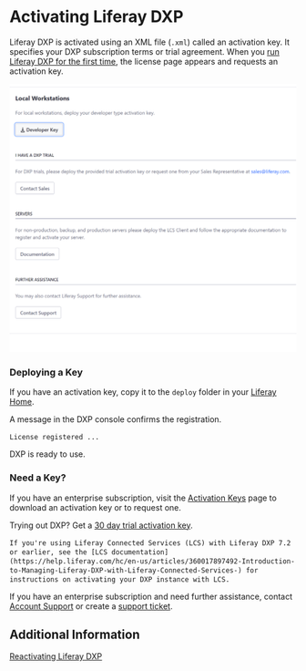 # Activating Liferay DXP

Liferay DXP is activated using an XML file (`.xml`) called an activation key.  It specifies your DXP subscription terms or trial agreement. When you [run Liferay DXP for the first time](../installing-liferay-dxp-on-premises/running-liferay-dxp-for-the-first-time.md), the license page appears and requests an activation key.

![When you run DXP for the first time, it displays the license page.](./activating-liferay-dxp/images/01.png)

### Deploying a Key 

If you have an activation key, copy it to the `deploy` folder in your [Liferay Home](../14-reference/01-liferay-home.md).

A message in the DXP console confirms the registration.

```
License registered ...
```

DXP is ready to use.

### Need a Key?

If you have an enterprise subscription, visit the
[Activation Keys](https://customer.liferay.com/activation-key) page to download an activation key or to request one.

Trying out DXP? Get a [30 day trial activation key](https://www.liferay.com/products/dxp/30-day-trial).

```note::
If you're using Liferay Connected Services (LCS) with Liferay DXP 7.2 or earlier, see the [LCS documentation](https://help.liferay.com/hc/en-us/articles/360017897492-Introduction-to-Managing-Liferay-DXP-with-Liferay-Connected-Services-) for instructions on activating your DXP instance with LCS.
```

If you have an enterprise subscription and need further assistance, contact [Account Support](https://help.liferay.com/hc/en-us/articles/360018414031) or create a [support ticket](https://help.liferay.com/hc/requests/new).

## Additional Information 

[Reactivating Liferay DXP](./reactivating-liferay-dxp.md)
